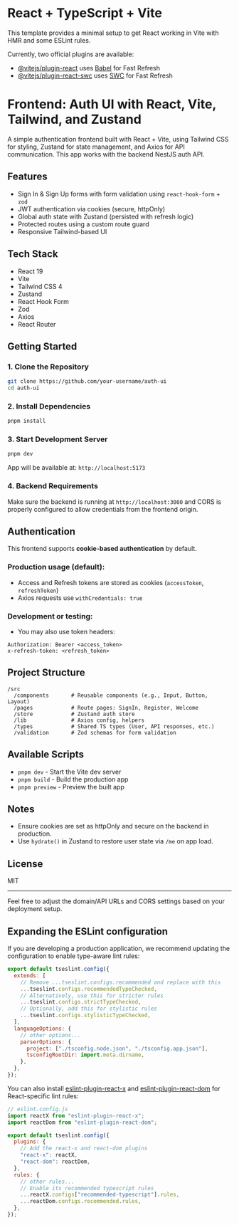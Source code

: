 # React + TypeScript + Vite

This template provides a minimal setup to get React working in Vite with HMR and some ESLint rules.

Currently, two official plugins are available:

- [@vitejs/plugin-react](https://github.com/vitejs/vite-plugin-react/blob/main/packages/plugin-react) uses [Babel](https://babeljs.io/) for Fast Refresh
- [@vitejs/plugin-react-swc](https://github.com/vitejs/vite-plugin-react/blob/main/packages/plugin-react-swc) uses [SWC](https://swc.rs/) for Fast Refresh

# Frontend: Auth UI with React, Vite, Tailwind, and Zustand

A simple authentication frontend built with React + Vite, using Tailwind CSS for styling, Zustand for state management, and Axios for API communication. This app works with the backend NestJS auth API.

## Features

- Sign In & Sign Up forms with form validation using `react-hook-form` + `zod`
- JWT authentication via cookies (secure, httpOnly)
- Global auth state with Zustand (persisted with refresh logic)
- Protected routes using a custom route guard
- Responsive Tailwind-based UI

## Tech Stack

- React 19
- Vite
- Tailwind CSS 4
- Zustand
- React Hook Form
- Zod
- Axios
- React Router

## Getting Started

### 1. Clone the Repository

```bash
git clone https://github.com/your-username/auth-ui
cd auth-ui
```

### 2. Install Dependencies

```bash
pnpm install
```

### 3. Start Development Server

```bash
pnpm dev
```

App will be available at: `http://localhost:5173`

### 4. Backend Requirements

Make sure the backend is running at `http://localhost:3000` and CORS is properly configured to allow credentials from the frontend origin.

## Authentication

This frontend supports **cookie-based authentication** by default.

### Production usage (default):

- Access and Refresh tokens are stored as cookies (`accessToken`, `refreshToken`)
- Axios requests use `withCredentials: true`

### Development or testing:

- You may also use token headers:

```http
Authorization: Bearer <access_token>
x-refresh-token: <refresh_token>
```

## Project Structure

```
/src
  /components       # Reusable components (e.g., Input, Button, Layout)
  /pages            # Route pages: SignIn, Register, Welcome
  /store            # Zustand auth store
  /lib              # Axios config, helpers
  /types            # Shared TS types (User, API responses, etc.)
  /validation       # Zod schemas for form validation
```

## Available Scripts

- `pnpm dev` - Start the Vite dev server
- `pnpm build` - Build the production app
- `pnpm preview` - Preview the built app

## Notes

- Ensure cookies are set as httpOnly and secure on the backend in production.
- Use `hydrate()` in Zustand to restore user state via `/me` on app load.

## License

MIT

---

Feel free to adjust the domain/API URLs and CORS settings based on your deployment setup.

## Expanding the ESLint configuration

If you are developing a production application, we recommend updating the configuration to enable type-aware lint rules:

```js
export default tseslint.config({
  extends: [
    // Remove ...tseslint.configs.recommended and replace with this
    ...tseslint.configs.recommendedTypeChecked,
    // Alternatively, use this for stricter rules
    ...tseslint.configs.strictTypeChecked,
    // Optionally, add this for stylistic rules
    ...tseslint.configs.stylisticTypeChecked,
  ],
  languageOptions: {
    // other options...
    parserOptions: {
      project: ["./tsconfig.node.json", "./tsconfig.app.json"],
      tsconfigRootDir: import.meta.dirname,
    },
  },
});
```

You can also install [eslint-plugin-react-x](https://github.com/Rel1cx/eslint-react/tree/main/packages/plugins/eslint-plugin-react-x) and [eslint-plugin-react-dom](https://github.com/Rel1cx/eslint-react/tree/main/packages/plugins/eslint-plugin-react-dom) for React-specific lint rules:

```js
// eslint.config.js
import reactX from "eslint-plugin-react-x";
import reactDom from "eslint-plugin-react-dom";

export default tseslint.config({
  plugins: {
    // Add the react-x and react-dom plugins
    "react-x": reactX,
    "react-dom": reactDom,
  },
  rules: {
    // other rules...
    // Enable its recommended typescript rules
    ...reactX.configs["recommended-typescript"].rules,
    ...reactDom.configs.recommended.rules,
  },
});
```
